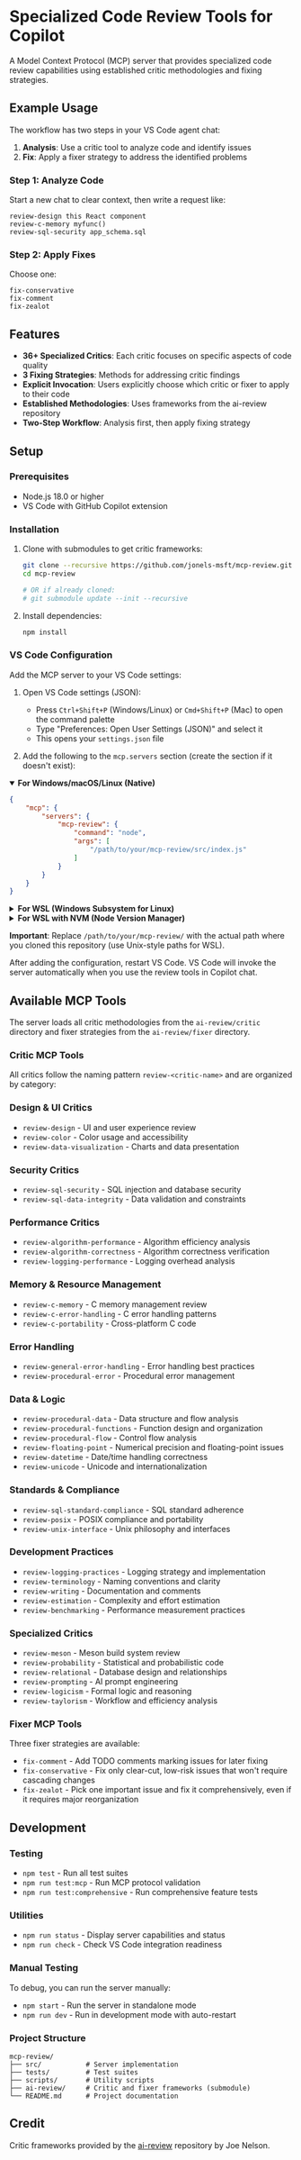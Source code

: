 # Specialized Code Review Tools for Copilot

A Model Context Protocol (MCP) server that provides specialized code review capabilities using established critic methodologies and fixing strategies.

## Example Usage

The workflow has two steps in your VS Code agent chat:

1. **Analysis**: Use a critic tool to analyze code and identify issues
2. **Fix**: Apply a fixer strategy to address the identified problems

### Step 1: Analyze Code

Start a new chat to clear context, then write a request like:

```
review-design this React component
review-c-memory myfunc()
review-sql-security app_schema.sql
```

### Step 2: Apply Fixes

Choose one:

```
fix-conservative
fix-comment
fix-zealot
```

## Features

- **36+ Specialized Critics**: Each critic focuses on specific aspects of code quality
- **3 Fixing Strategies**: Methods for addressing critic findings
- **Explicit Invocation**: Users explicitly choose which critic or fixer to apply to their code
- **Established Methodologies**: Uses frameworks from the ai-review repository
- **Two-Step Workflow**: Analysis first, then apply fixing strategy

## Setup

### Prerequisites
- Node.js 18.0 or higher
- VS Code with GitHub Copilot extension

### Installation

1. Clone with submodules to get critic frameworks:
   ```bash
   git clone --recursive https://github.com/jonels-msft/mcp-review.git
   cd mcp-review

   # OR if already cloned:
   # git submodule update --init --recursive
   ```

2. Install dependencies:
   ```bash
   npm install
   ```

### VS Code Configuration

Add the MCP server to your VS Code settings:

1. Open VS Code settings (JSON):
   - Press `Ctrl+Shift+P` (Windows/Linux) or `Cmd+Shift+P` (Mac) to open the command palette
   - Type "Preferences: Open User Settings (JSON)" and select it
   - This opens your `settings.json` file

2. Add the following to the `mcp.servers` section (create the section if it doesn't exist):

<details open>
<summary><strong>For Windows/macOS/Linux (Native)</strong></summary>

```json
{
    "mcp": {
        "servers": {
            "mcp-review": {
                "command": "node",
                "args": [
                    "/path/to/your/mcp-review/src/index.js"
                ]
            }
        }
    }
}
```
</details>

<details>
<summary><strong>For WSL (Windows Subsystem for Linux)</strong></summary>

When using WSL, VS Code executes the server inside the Linux environment:

```json
{
    "mcp": {
        "servers": {
            "mcp-review": {
                "command": "wsl",
                "args": [
                    "node",
                    "/path/to/your/mcp-review/src/index.js"
                ]
            }
        }
    }
}
```
</details>

<details>
<summary><strong>For WSL with NVM (Node Version Manager)</strong></summary>

If Node.js is not in your WSL PATH (e.g., when using NVM), specify the full path:

```json
{
    "mcp": {
        "servers": {
            "mcp-review": {
                "command": "wsl",
                "args": [
                    "/home/username/.nvm/versions/node/v18.20.8/bin/node",
                    "/path/to/your/mcp-review/src/index.js"
                ]
            }
        }
    }
}
```
</details>

**Important**: Replace `/path/to/your/mcp-review/` with the actual path where you cloned this repository (use Unix-style paths for WSL).

After adding the configuration, restart VS Code. VS Code will invoke the server automatically when you use the review tools in Copilot chat.

## Available MCP Tools
The server loads all critic methodologies from the `ai-review/critic` directory and fixer strategies from the `ai-review/fixer` directory.

### Critic MCP Tools
All critics follow the naming pattern `review-<critic-name>` and are organized by category:

### Design & UI Critics
- `review-design` - UI and user experience review
- `review-color` - Color usage and accessibility
- `review-data-visualization` - Charts and data presentation

### Security Critics
- `review-sql-security` - SQL injection and database security
- `review-sql-data-integrity` - Data validation and constraints

### Performance Critics
- `review-algorithm-performance` - Algorithm efficiency analysis
- `review-algorithm-correctness` - Algorithm correctness verification
- `review-logging-performance` - Logging overhead analysis

### Memory & Resource Management
- `review-c-memory` - C memory management review
- `review-c-error-handling` - C error handling patterns
- `review-c-portability` - Cross-platform C code

### Error Handling
- `review-general-error-handling` - Error handling best practices
- `review-procedural-error` - Procedural error management

### Data & Logic
- `review-procedural-data` - Data structure and flow analysis
- `review-procedural-functions` - Function design and organization
- `review-procedural-flow` - Control flow analysis
- `review-floating-point` - Numerical precision and floating-point issues
- `review-datetime` - Date/time handling correctness
- `review-unicode` - Unicode and internationalization

### Standards & Compliance
- `review-sql-standard-compliance` - SQL standard adherence
- `review-posix` - POSIX compliance and portability
- `review-unix-interface` - Unix philosophy and interfaces

### Development Practices
- `review-logging-practices` - Logging strategy and implementation
- `review-terminology` - Naming conventions and clarity
- `review-writing` - Documentation and comments
- `review-estimation` - Complexity and effort estimation
- `review-benchmarking` - Performance measurement practices

### Specialized Critics
- `review-meson` - Meson build system review
- `review-probability` - Statistical and probabilistic code
- `review-relational` - Database design and relationships
- `review-prompting` - AI prompt engineering
- `review-logicism` - Formal logic and reasoning
- `review-taylorism` - Workflow and efficiency analysis

### Fixer MCP Tools
Three fixer strategies are available:

- `fix-comment` - Add TODO comments marking issues for later fixing
- `fix-conservative` - Fix only clear-cut, low-risk issues that won't require cascading changes
- `fix-zealot` - Pick one important issue and fix it comprehensively, even if it requires major reorganization

## Development

### Testing
- `npm test` - Run all test suites
- `npm run test:mcp` - Run MCP protocol validation
- `npm run test:comprehensive` - Run comprehensive feature tests

### Utilities
- `npm run status` - Display server capabilities and status
- `npm run check` - Check VS Code integration readiness

### Manual Testing
To debug, you can run the server manually:
- `npm start` - Run the server in standalone mode
- `npm run dev` - Run in development mode with auto-restart

### Project Structure
```
mcp-review/
├── src/           # Server implementation
├── tests/         # Test suites
├── scripts/       # Utility scripts
├── ai-review/     # Critic and fixer frameworks (submodule)
└── README.md      # Project documentation
```

## Credit

Critic frameworks provided by the [ai-review](https://dev.begriffs.com/ai-review) repository by Joe Nelson.
